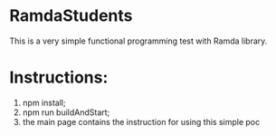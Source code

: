 # RamdaStudents
This is a very simple functional programming test with Ramda library.

# Instructions:
1) npm install;
2) npm run buildAndStart;
3) the main page contains the instruction for using this simple poc 
